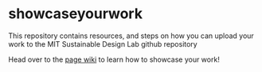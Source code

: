 # showcaseyourwork
This repository contains resources, and steps on how you can upload your work to the MIT Sustainable Design Lab github repository

Head over to the [page wiki](https://github.com/MITSustainableDesignLab/showcaseyourwork/wiki) to learn how to showcase your work!
